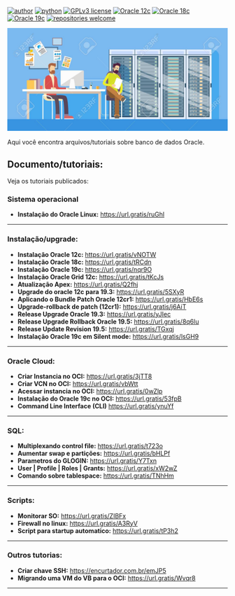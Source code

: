 [![author](https://img.shields.io/badge/author-anvmano-red.svg)](https://www.linkedin.com/in/anvmano/) [![python](https://img.shields.io/badge/Python-3.9%2B-blue)](https://www.python.org/downloads/release/python-392/) [![GPLv3 license](https://img.shields.io/badge/License-GPLv3-blue.svg)](http://perso.crans.org/besson/LICENSE.html) [![Oracle 12c](https://img.shields.io/badge/Oracle-12c-red)](https://www.oracle.com/br/corporate/features/database-12c/) [![Oracle 18c](https://img.shields.io/badge/Oracle-18c-red)](https://docs.oracle.com/en/database/oracle/oracle-database/18/) [![Oracle 19c](https://img.shields.io/badge/Oracle-19c-red)](https://www.oracle.com/br/database/technologies/) [![repositories welcome](https://img.shields.io/badge/contributions-welcome-brightgreen.svg?style=flat)](https://github.com/anvmano?tab=repositories)


<p align="center">
  <img src="https://github.com/anvmano/Oracle-Database/blob/main/banco%20de%20dados%20imagem%20git.jpg">
</p>

Aqui você encontra arquivos/tutoriais sobre banco de dados Oracle.


## Documento/tutoriais:
Veja os tutoriais publicados:

### Sistema operacional
* **Instalação do Oracle Linux:** https://url.gratis/ruGhl

---

### Instalação/upgrade:

* **Instalação Oracle 12c:** https://url.gratis/vNOTW
* **Instalação Oracle 18c:** https://url.gratis/tRCdn
* **Instalação Oracle 19c:** https://url.gratis/nqr9O
* **Instalação Oracle Grid 12c:** https://url.gratis/tKcJs
* **Atualização Apex:** https://url.gratis/Q2fhj
* **Upgrade do oracle 12c para 19.3:** https://url.gratis/5SXyR
* **Aplicando o Bundle Patch Oracle 12cr1:** https://url.gratis/HbE6s
* **Upgrade-rollback de patch (12cr1):** https://url.gratis/j6AiT
* **Release Upgrade Oracle 19.3:** https://url.gratis/yJIec
* **Release Upgrade Rollback Oracle 19.5:** https://url.gratis/8q6lu
* **Release Update Revision 19.5:** https://url.gratis/TGxqj
* **Instalação Oracle 19c em Silent mode:** https://url.gratis/lsGH9

---

### Oracle Cloud:
* **Criar Instancia no OCI:** https://url.gratis/3jTT8
* **Criar VCN no OCI:** https://url.gratis/vbWtt
* **Acessar instancia no OCI:** https://url.gratis/0wZlp
* **Instalação do Oracle 19c no OCI:** https://url.gratis/53fpB
* **Command Line Interface (CLI)** https://url.gratis/ynuYf

---

### SQL:
* **Multiplexando control file:** https://url.gratis/t723o
* **Aumentar swap e partições:** https://url.gratis/bHLPf
* **Parametros do GLOGIN:** https://url.gratis/Y7Txn
* **User | Profile | Roles | Grants:** https://url.gratis/xW2wZ
* **Comando sobre tablespace:** https://url.gratis/TNhHm

---

### Scripts:

* **Monitorar SO:** https://url.gratis/ZIBFx
* **Firewall no linux:** https://url.gratis/A3RyV
* **Script para startup automatico:** https://url.gratis/tP3h2

---

### Outros tutorias:
* **Criar chave SSH:** https://encurtador.com.br/emJP5
* **Migrando uma VM do VB para o OCI:** https://url.gratis/Wvqr8




---




